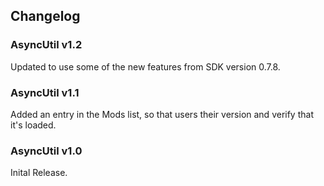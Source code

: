## Changelog

### AsyncUtil v1.2
Updated to use some of the new features from SDK version 0.7.8.

### AsyncUtil v1.1
Added an entry in the Mods list, so that users their version and verify that it's loaded.

### AsyncUtil v1.0
Inital Release.

